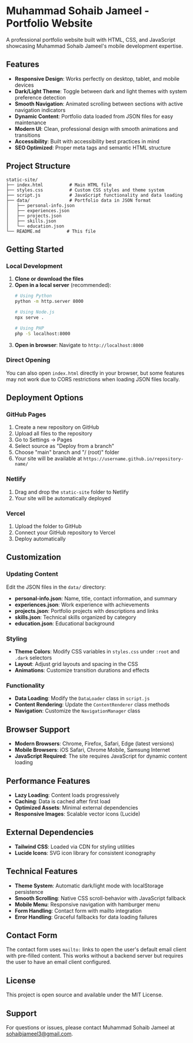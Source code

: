 # Muhammad Sohaib Jameel - Portfolio Website

A professional portfolio website built with HTML, CSS, and JavaScript showcasing Muhammad Sohaib Jameel's mobile development expertise.

## Features

- **Responsive Design**: Works perfectly on desktop, tablet, and mobile devices
- **Dark/Light Theme**: Toggle between dark and light themes with system preference detection
- **Smooth Navigation**: Animated scrolling between sections with active navigation indicators
- **Dynamic Content**: Portfolio data loaded from JSON files for easy maintenance
- **Modern UI**: Clean, professional design with smooth animations and transitions
- **Accessibility**: Built with accessibility best practices in mind
- **SEO Optimized**: Proper meta tags and semantic HTML structure

## Project Structure

```
static-site/
├── index.html          # Main HTML file
├── styles.css          # Custom CSS styles and theme system
├── script.js           # JavaScript functionality and data loading
├── data/               # Portfolio data in JSON format
│   ├── personal-info.json
│   ├── experiences.json
│   ├── projects.json
│   ├── skills.json
│   └── education.json
└── README.md          # This file
```

## Getting Started

### Local Development

1. **Clone or download the files**
2. **Open in a local server** (recommended):
   ```bash
   # Using Python
   python -m http.server 8000
   
   # Using Node.js
   npx serve .
   
   # Using PHP
   php -S localhost:8000
   ```
3. **Open in browser**: Navigate to `http://localhost:8000`

### Direct Opening

You can also open `index.html` directly in your browser, but some features may not work due to CORS restrictions when loading JSON files locally.

## Deployment Options

### GitHub Pages

1. Create a new repository on GitHub
2. Upload all files to the repository
3. Go to Settings → Pages
4. Select source as "Deploy from a branch"
5. Choose "main" branch and "/ (root)" folder
6. Your site will be available at `https://username.github.io/repository-name/`

### Netlify

1. Drag and drop the `static-site` folder to Netlify
2. Your site will be automatically deployed

### Vercel

1. Upload the folder to GitHub
2. Connect your GitHub repository to Vercel
3. Deploy automatically

## Customization

### Updating Content

Edit the JSON files in the `data/` directory:

- **personal-info.json**: Name, title, contact information, and summary
- **experiences.json**: Work experience with achievements
- **projects.json**: Portfolio projects with descriptions and links
- **skills.json**: Technical skills organized by category
- **education.json**: Educational background

### Styling

- **Theme Colors**: Modify CSS variables in `styles.css` under `:root` and `.dark` selectors
- **Layout**: Adjust grid layouts and spacing in the CSS
- **Animations**: Customize transition durations and effects

### Functionality

- **Data Loading**: Modify the `DataLoader` class in `script.js`
- **Content Rendering**: Update the `ContentRenderer` class methods
- **Navigation**: Customize the `NavigationManager` class

## Browser Support

- **Modern Browsers**: Chrome, Firefox, Safari, Edge (latest versions)
- **Mobile Browsers**: iOS Safari, Chrome Mobile, Samsung Internet
- **JavaScript Required**: The site requires JavaScript for dynamic content loading

## Performance Features

- **Lazy Loading**: Content loads progressively
- **Caching**: Data is cached after first load
- **Optimized Assets**: Minimal external dependencies
- **Responsive Images**: Scalable vector icons (Lucide)

## External Dependencies

- **Tailwind CSS**: Loaded via CDN for styling utilities
- **Lucide Icons**: SVG icon library for consistent iconography

## Technical Features

- **Theme System**: Automatic dark/light mode with localStorage persistence
- **Smooth Scrolling**: Native CSS scroll-behavior with JavaScript fallback
- **Mobile Menu**: Responsive navigation with hamburger menu
- **Form Handling**: Contact form with mailto integration
- **Error Handling**: Graceful fallbacks for data loading failures

## Contact Form

The contact form uses `mailto:` links to open the user's default email client with pre-filled content. This works without a backend server but requires the user to have an email client configured.

## License

This project is open source and available under the MIT License.

## Support

For questions or issues, please contact Muhammad Sohaib Jameel at sohaibjameel3@gmail.com.